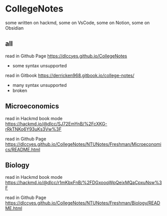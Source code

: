# CollegeNotes

some written on hackmd, some on VsCode, some on Notion, some on Obsidian

## all
read in Github Page
<https://dlccyes.github.io/CollegeNotes>
- some syntax unsupported
 
 read in Gitbook
 <https://derricken968.gitbook.io/college-notes/> 
- many syntax unsupported
- broken

## Microeconomics
read in Hackmd book mode
 <https://hackmd.io/@dlcc/SJ72EmYnB/%2FcXKG-rRkTNKo6Y93uKs3Vw%3F>
  
read in Github Page
<https://dlccyes.github.io/CollegeNotes/NTUNotes/Freshman/Microeconomics/README.html>
  
## Biology
read in Hackmd book mode
 <https://hackmd.io/@dlcc/r1mKbxFnB/%2FDGxooqWpQeixMQaCpxuNsw%3F>
 
read in Github Page
<https://dlccyes.github.io/CollegeNotes/NTUNotes/Freshman/Biology/README.html>
